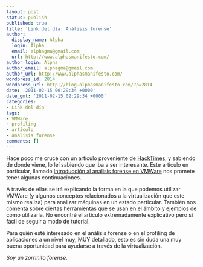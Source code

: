 ```yaml
---
layout: post
status: publish
published: true
title: 'Link del día: Análisis forense'
author:
  display_name: Alpha
  login: Alpha
  email: alphagma@gmail.com
  url: http://www.alphasmanifesto.com/
author_login: Alpha
author_email: alphagma@gmail.com
author_url: http://www.alphasmanifesto.com/
wordpress_id: 2814
wordpress_url: http://blog.alphasmanifesto.com/?p=2814
date: '2011-02-15 00:29:34 +0000'
date_gmt: '2011-02-15 02:29:34 +0000'
categories:
- Link del día
tags:
- VMWare
- profiling
- artículo
- análisis forense
comments: []
---
```


Hace poco me crucé con un artículo proveniente de <a href="http://www.hacktimes.com/">HackTimes</a>, y sabiendo de donde viene, lo leí sabiendo que iba a ser interesante. Este artículo en particular, llamado <a href="http://www.hacktimes.com/introducci_n_al_an_lisis_forense_en_vmware/">Introducción al análisis forense en VMWare</a> nos promete tener algunas continuaciones.

A través de ellas se irá explicando la forma en la que podemos utilizar VMWare (y algunos conceptos relacionados a la virtualización que este mismo realiza) para analizar máquinas en un estado particular. También nos comenta sobre ciertas herramientas que se usan en el ámbito y ejemplos de como utilizarla. No encontré el artículo extremadamente explicativo pero sí fácil de seguir a modo de tutorial.

Para quién esté interesado en el análisis forense o en el profiling de aplicaciones a un nivel muy, MUY detallado, esto es sin duda una muy buena oportunidad para ayudarse a través de la virtualización.

_Soy un zorrinito forense._
